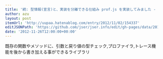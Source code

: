 ```yaml
---
title: '続: 型情報(宣言)と、実装を分離できる仕組み prof.js を実装してみました - latest log'
author: azu
layout: post
itemUrl: 'http://uupaa.hatenablog.com/entry/2012/11/02/154337'
editJSONPath: 'https://github.com/jser/jser.info/edit/gh-pages/data/2012/11/index.json'
date: '2012-11-26T12:00:00+00:00'
---
```

既存の関数やメソッドに、引数と戻り値の型チェック,プロファイラ,トレース機能を後から書き加える事ができるライブラリ
